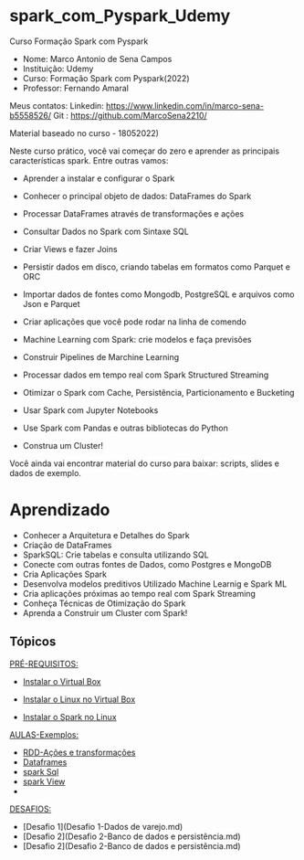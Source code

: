 # spark_com_Pyspark_Udemy

Curso Formação Spark com Pyspark 
- Nome: Marco Antonio de Sena Campos
- Instituição: Udemy
- Curso: Formação Spark com Pyspark(2022)
- Professor: Fernando Amaral

Meus contatos: 
Linkedin: https://www.linkedin.com/in/marco-sena-b5558526/
Git     : https://github.com/MarcoSena2210/


Material baseado no curso - 18052022)

Neste curso prático, você vai começar do zero e aprender as principais características spark. Entre outras vamos:

- Aprender a instalar e configurar o Spark

- Conhecer o principal objeto de dados: DataFrames do Spark

- Processar DataFrames através de transformações e ações

- Consultar Dados no Spark com Sintaxe SQL

- Criar Views e fazer Joins

- Persistir dados em disco, criando tabelas em formatos como Parquet e ORC

- Importar dados de fontes como Mongodb, PostgreSQL e arquivos como Json e Parquet

- Criar aplicações que você pode rodar na linha de comendo

- Machine Learning com Spark: crie modelos e faça previsões

- Construir Pipelines de Marchine Learning

- Processar dados em tempo real com Spark Structured Streaming

- Otimizar o Spark com Cache, Persistência, Particionamento e Bucketing

- Usar Spark com Jupyter Notebooks

- Use Spark com Pandas e outras bibliotecas do Python

- Construa um Cluster!

Você ainda vai encontrar material do curso para baixar: scripts, slides e dados de exemplo.

# Aprendizado
- Conhecer a Arquitetura e Detalhes do Spark
- Criação de DataFrames
- SparkSQL: Crie tabelas e consulta utilizando SQL
- Conecte com outras fontes de Dados, como Postgres e MongoDB
- Cria Aplicações Spark
- Desenvolva modelos preditivos Utilizado Machine Learnig e Spark ML
- Cria aplicações próximas ao tempo real com Spark Streaming
- Conheça Técnicas de Otimização do Spark
- Aprenda a Construir um Cluster com Spark!

## Tópicos 
[PRÉ-REQUISITOS:]()

- [Instalar o Virtual Box](https://www.virtualbox.org/wiki/Downloads)

- [Instalar o Linux no Virtual Box]()

- [Instalar o Spark no Linux](https://github.com/MarcoSena2210/spark_com_Pyspark_Udemy/blob/main/Criação%20do%20ambiente%20Linux%20no%20Virtual%20Box.md)

[AULAS-Exemplos:]()

- [RDD-Ações e transformações](rdd_acoes_transformacoes.md)
- [Dataframes](dataframes.md)
- [spark Sql](spark-SQL.md)
- [spark View](spark-VIEW.md)
- []()

[DESAFIOS:]()

- [Desafio 1](Desafio 1-Dados de varejo.md)
- [Desafio 2](Desafio 2-Banco de dados e persistência.md)
- [Desafio 2](Desafio 2-Banco de dados e persistência.md)
